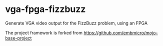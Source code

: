 # vga-fpga-fizzbuzz
Generate VGA video output for the FizzBuzz problem, using an FPGA

The project framework is forked from https://github.com/embmicro/mojo-base-project
